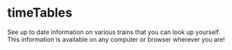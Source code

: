 # timeTables

See up to date information on various trains that you can look up yourself. This information is available on any computer or browser wherever you are!

